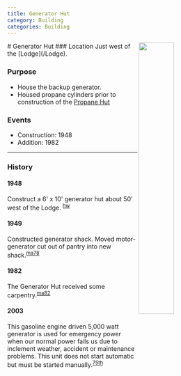 ```yaml
---
title: Generator Hut
category: Building
categories: Building
---
```

<img src="/img/2020-Generator-Hut.jpeg" style="width: 40%;" align="right">
# Generator Hut
### Location
Just west of the [Lodge](/Lodge).

### Purpose
- House the backup generator.
- Housed propane cylinders prior to construction of the [Propane Hut](/Building/Propane-Hut)

### Events
- Construction: 1948
- Addition: 1982

---
### History
#### 1948

Construct a 6' x 10' generator hut about 50' west of the Lodge. <sup>[hw][]</sup>

#### 1949

Constructed generator shack. Moved motor-generator cut out of pantry into new shack.<sup>[ma78][]</sup>

#### 1982

The Generator Hut received some carpentry.<sup>[ma82][]</sup>

#### 2003

This gasoline engine driven 5,000 watt generator is used for emergency power when our normal power fails us due to inclement weather, accident or maintenance problems. This unit does not start automatic but must be started manually.<sup>[75th][]</sup>

[hw]: History-Walt "Meany History, by Walt Little"
[ma78]: Mountaineer-Annual#1978
[ma82]: Mountaineer-Annual#1982
[75th]: Anniversary#75th